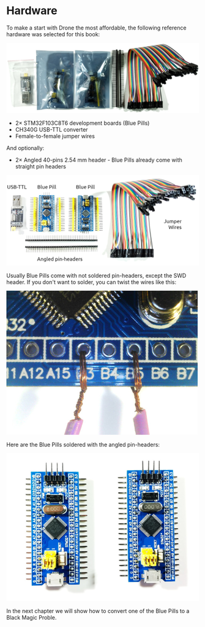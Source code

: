 # Hardware

To make a start with Drone the most affordable, the following reference hardware
was selected for this book:

![Packed](./images/hardware/packed.jpg)

- 2× STM32F103C8T6 development boards (Blue Pills)
- CH340G USB-TTL converter
- Female-to-female jumper wires

And optionally:

- 2× Angled 40-pins 2.54 mm header - Blue Pills already come with straight pin headers

![Unpacked](./images/hardware/unpacked.jpg)

Usually Blue Pills come with not soldered pin-headers, except the SWD header. If
you don't want to solder, you can twist the wires like this:

![Twisted joints](./images/hardware/twisted.jpg)

Here are the Blue Pills soldered with the angled pin-headers:

![Soldered pin-headers](./images/hardware/soldered.jpg)

In the next chapter we will show how to convert one of the Blue Pills to a Black
Magic Proble.
